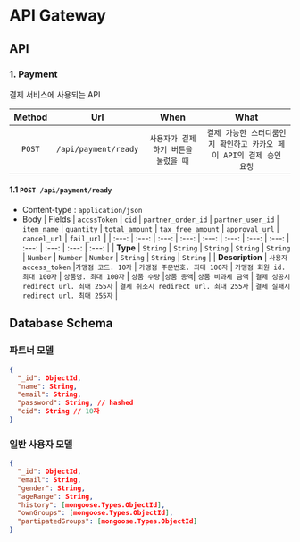 # API Gateway

## API

### 1. Payment

결제 서비스에 사용되는 API

| Method |         Url          |                 When                 |                                 What                                 |
| :----: | :------------------: | :----------------------------------: | :------------------------------------------------------------------: |
| `POST` | `/api/payment/ready` | `사용자가 결제하기 버튼을 눌렀을 때` | `결제 가능한 스터디룸인지 확인하고 카카오 페이 API의 결제 승인 요청` |

#### 1.1 `POST /api/payment/ready`

- Content-type : `application/json`
- Body
  | Fields | `accssToken` | `cid` | `partner_order_id` | `partner_user_id` | `item_name` | `quantity` | `total_amount` | `tax_free_amount` | `approval_url` | `cancel_url` | `fail_url` |
  | :---: | :---: | :---: | :---: | :---: | :---: | :---: | :---: | :---: | :---: | :---: | :---: |
  | **Type** | `String` | `String` | `String` | `String` | `String` | `Number` | `Number` | `Number` | `String` | `String` | `String` |
  | **Description** | `사용자 access_token` |`가맹점 코드. 10자` | `가맹점 주문번호. 최대 100자` | `가맹점 회원 id. 최대 100자` | `상품명. 최대 100자` | `상품 수량` |`상품 총액`| `상품 비과세 금액` | `결제 성공시 redirect url. 최대 255자` | `결제 취소시 redirect url. 최대 255자` | `결제 실패시 redirect url. 최대 255자` |

## Database Schema

### 파트너 모델

```json
{
  "_id": ObjectId,
  "name": String,
  "email": String,
  "password": String, // hashed
  "cid": String // 10자
}
```

### 일반 사용자 모델

```json
{
  "_id": ObjectId,
  "email": String,
  "gender": String,
  "ageRange": String,
  "history": [mongoose.Types.ObjectId],
  "ownGroups": [mongoose.Types.ObjectId],
  "partipatedGroups": [mongoose.Types.ObjectId]
}
```
